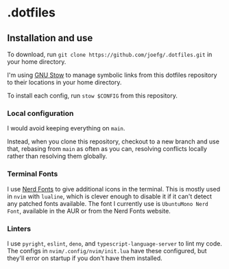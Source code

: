 # .dotfiles

## Installation and use

To download, run `git clone https://github.com/joefg/.dotfiles.git` in your home directory.

I'm using [GNU Stow](https://www.gnu.org/software/stow/) to manage symbolic links from this dotfiles
repository to their locations in your home directory.

To install each config, run `stow $CONFIG` from this repository.

### Local configuration

I would avoid keeping everything on `main`.

Instead, when you clone this repository, checkout to a new branch and use that,
rebasing from `main` as often as you can, resolving conflicts locally rather than
resolving them globally.

### Terminal Fonts

I use [Nerd Fonts](https://www.nerdfonts.com/) to give additional icons in the terminal.
This is mostly used in `nvim` with `lualine`, which is clever enough to disable it if it can't
detect any patched fonts available. The font I currently use is `UbuntuMono Nerd Font`, available in
the AUR or from the Nerd Fonts website.

### Linters

I use `pyright`, `eslint`, `deno`, and `typescript-language-server` to lint my code.
The configs in `nvim/.config/nvim/init.lua` have these configured, but they'll error on
startup if you don't have them installed.
